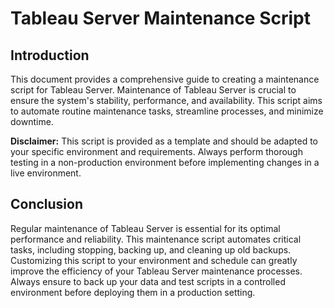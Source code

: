 # Tableau Server Maintenance Script

## Introduction

This document provides a comprehensive guide to creating a maintenance script for Tableau Server. Maintenance of Tableau Server is crucial to ensure the system's stability, performance, and availability. This script aims to automate routine maintenance tasks, streamline processes, and minimize downtime.

**Disclaimer:** This script is provided as a template and should be adapted to your specific environment and requirements. Always perform thorough testing in a non-production environment before implementing changes in a live environment.

## Conclusion

Regular maintenance of Tableau Server is essential for its optimal performance and reliability. This maintenance script automates critical tasks, including stopping, backing up, and cleaning up old backups. Customizing this script to your environment and schedule can greatly improve the efficiency of your Tableau Server maintenance processes. Always ensure to back up your data and test scripts in a controlled environment before deploying them in a production setting.
